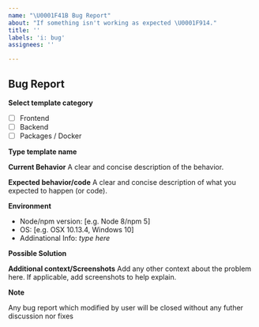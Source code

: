 ```yaml
---
name: "\U0001F41B Bug Report"
about: "If something isn't working as expected \U0001F914."
title: ''
labels: 'i: bug'
assignees: ''

---
```


## Bug Report

**Select template category**

- [ ] Frontend
- [ ] Backend
- [ ] Packages / Docker

**Type template name**

<!-- example, @dalisoft/create-react-app -->

**Current Behavior**
A clear and concise description of the behavior.


**Expected behavior/code**
A clear and concise description of what you expected to happen (or code).


**Environment**
- Node/npm version: [e.g. Node 8/npm 5]
- OS: [e.g. OSX 10.13.4, Windows 10]
- Addinational Info: _type here_

**Possible Solution**
<!--- Only if you have suggestions on a fix for the bug -->

**Additional context/Screenshots**
Add any other context about the problem here. If applicable, add screenshots to help explain.

**Note**

Any bug report which modified by user will be closed without any futher discussion nor fixes
